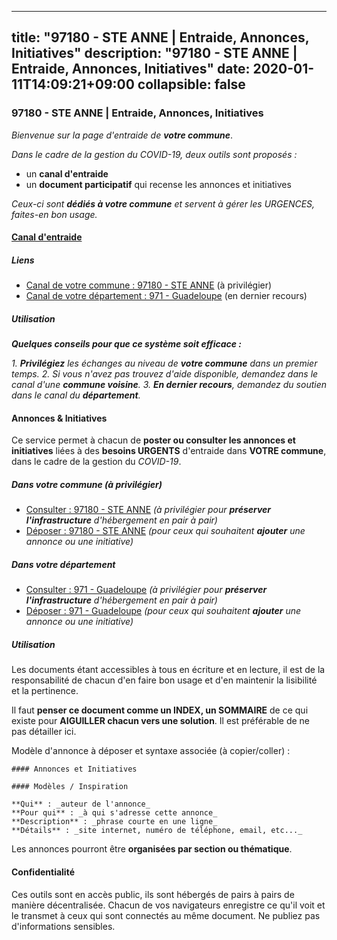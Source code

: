 
---
title: "97180 - STE ANNE | Entraide, Annonces, Initiatives"
description: "97180 - STE ANNE | Entraide, Annonces, Initiatives"
date: 2020-01-11T14:09:21+09:00
collapsible: false
---

### 97180 - STE ANNE | Entraide, Annonces, Initiatives

_Bienvenue sur la page d'entraide de **votre commune**_.

_Dans le cadre de la gestion du COVID-19, deux outils sont proposés :_

- un **canal d'entraide**
- un **document participatif** qui recense les annonces et initiatives

_Ceux-ci sont **dédiés à votre commune** et servent à gérer les URGENCES, faites-en bon usage._

#### [Canal d'entraide](https://entraide.stopcoronavirus.tech/#/channel/97180_ste-anne)

##### Liens

- [Canal de votre commune : 97180 	- STE ANNE](https://entraide.stopcoronavirus.tech/#/channel/97180_ste-anne) (à privilégier)
- [Canal de votre département : 971 	- Guadeloupe](https://entraide.stopcoronavirus.tech/#/channel/971_guadeloupe) (en dernier recours)

##### Utilisation

_**Quelques conseils pour que ce système soit efficace :**_

_1. **Privilégiez** les échanges au niveau de **votre commune** dans un premier temps._
_2. Si vous n'avez pas trouvez d'aide disponible, demandez dans le canal d'une **commune voisine**._
_3. **En dernier recours**, demandez du soutien dans le canal du **département**._

#### Annonces & Initiatives


Ce service permet à chacun de **poster ou consulter les annonces et initiatives** liées à des **besoins
URGENTS** d'entraide dans **VOTRE commune**, dans le cadre de la gestion du _COVID-19_.

##### Dans votre commune (à privilégier)

- [Consulter : 97180 	- STE ANNE](https://docs.stopcoronavirus.tech/#/r/markdown/97180_ste-anne/4XTTMH2jiumWT4VZJBHnBwvBRWWoA42U2ctDoagL1jqfydj53) _(à privilégier pour **préserver l'infrastructure** d'hébergement en pair à pair)_
- [Déposer : 97180 	- STE ANNE](https://docs.stopcoronavirus.tech/#/w/markdown/97180_ste-anne/4XTTMH2jiumWT4VZJBHnBwvBRWWoA42U2ctDoagL1jqfydj53-K3TgUU9JJerguxb31qvWBKmx8FVdVhSLBnLW2ematsbh57mwmfveonEkLEHj5h1F4ziEXmtDcgTyqoJTdqcoHEM3oNoGYg2HzX6vTNWtQ3syLxssNugz93ajjofnX876fX3CWySq) _(pour ceux qui souhaitent **ajouter** une annonce ou une initiative)_

##### Dans votre département

- [Consulter : 971 	- Guadeloupe](https://docs.stopcoronavirus.tech/#/r/markdown/971_guadeloupe/4XTTM7K6rrwq5sDHJdGAPfPs2Pu6j4G8QksLbuzteREYGhenX) _(à privilégier pour **préserver l'infrastructure** d'hébergement en pair à pair)_
- [Déposer : 971 	- Guadeloupe](https://docs.stopcoronavirus.tech/#/w/markdown/971_guadeloupe/4XTTM7K6rrwq5sDHJdGAPfPs2Pu6j4G8QksLbuzteREYGhenX-K3TgUFuhCwocQVZNmKS671Zr6y9aFC3DHvHFoAAFmkXX6ADwL8ym1poY1JR13Hjq5veEzRdzCyYS6qdxCgfcj2gmfm7mwY7HA3pw6NqT8BmuA2qR3q5F4ETu8voFg1h5CXGYjwg7) _(pour ceux qui souhaitent **ajouter** une annonce ou une initiative)_


##### Utilisation

Les documents étant accessibles à tous en écriture et en lecture, il est de la
responsabilité de chacun d'en faire bon usage et d'en maintenir la lisibilité
et la pertinence.

Il faut **penser ce document comme un INDEX, un SOMMAIRE** de ce qui existe
pour **AIGUILLER chacun vers une solution**. Il est préférable de ne pas détailler ici.

Modèle d'annonce à déposer et syntaxe associée (à copier/coller) :

    #### Annonces et Initiatives

    #### Modèles / Inspiration

    **Qui** : _auteur de l'annonce_
    **Pour qui** : _à qui s'adresse cette annonce_
    **Description** : _phrase courte en une ligne_
    **Détails** : _site internet, numéro de téléphone, email, etc..._


Les annonces pourront être **organisées par section ou thématique**.

#### Confidentialité

Ces outils sont en accès public, ils sont hébergés de pairs à pairs de manière décentralisée.
Chacun de vos navigateurs enregistre ce qu'il voit et le transmet à ceux qui sont connectés au même document.
Ne publiez pas d'informations sensibles.
